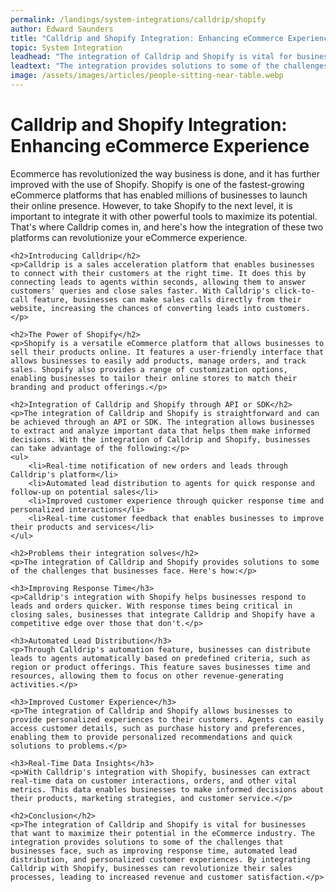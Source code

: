 ```yaml
---
permalink: /landings/system-integrations/calldrip/shopify
author: Edward Saunders
title: "Calldrip and Shopify Integration: Enhancing eCommerce Experience"
topic: System Integration
leadhead: "The integration of Calldrip and Shopify is vital for businesses that want to maximize their potential in the eCommerce industry"
leadtext: "The integration provides solutions to some of the challenges that businesses face, such as improving response time, automated lead distribution, and personalized customer experiences. By integrating Calldrip with Shopify, businesses can revolutionize their sales processes, leading to increased revenue and customer satisfaction."
image: /assets/images/articles/people-sitting-near-table.webp
---
```

<div class="arttext">	<h1>Calldrip and Shopify Integration: Enhancing eCommerce Experience</h1>
	<p>Ecommerce has revolutionized the way business is done, and it has further improved with the use of Shopify. Shopify is one of the fastest-growing eCommerce platforms that has enabled millions of businesses to launch their online presence. However, to take Shopify to the next level, it is important to integrate it with other powerful tools to maximize its potential. That's where Calldrip comes in, and here's how the integration of these two platforms can revolutionize your eCommerce experience.</p>

	<h2>Introducing Calldrip</h2>
	<p>Calldrip is a sales acceleration platform that enables businesses to connect with their customers at the right time. It does this by connecting leads to agents within seconds, allowing them to answer customers' queries and close sales faster. With Calldrip's click-to-call feature, businesses can make sales calls directly from their website, increasing the chances of converting leads into customers.</p>

	<h2>The Power of Shopify</h2>
	<p>Shopify is a versatile eCommerce platform that allows businesses to sell their products online. It features a user-friendly interface that allows businesses to easily add products, manage orders, and track sales. Shopify also provides a range of customization options, enabling businesses to tailor their online stores to match their branding and product offerings.</p>

	<h2>Integration of Calldrip and Shopify through API or SDK</h2>
	<p>The integration of Calldrip and Shopify is straightforward and can be achieved through an API or SDK. The integration allows businesses to extract and analyze important data that helps them make informed decisions. With the integration of Calldrip and Shopify, businesses can take advantage of the following:</p>
	<ul>
		<li>Real-time notification of new orders and leads through Calldrip's platform</li>
		<li>Automated lead distribution to agents for quick response and follow-up on potential sales</li>
		<li>Improved customer experience through quicker response time and personalized interactions</li>
		<li>Real-time customer feedback that enables businesses to improve their products and services</li>
	</ul>

	<h2>Problems their integration solves</h2>
	<p>The integration of Calldrip and Shopify provides solutions to some of the challenges that businesses face. Here's how:</p>

	<h3>Improving Response Time</h3>
	<p>Calldrip's integration with Shopify helps businesses respond to leads and orders quicker. With response times being critical in closing sales, businesses that integrate Calldrip and Shopify have a competitive edge over those that don't.</p>

	<h3>Automated Lead Distribution</h3>
	<p>Through Calldrip's automation feature, businesses can distribute leads to agents automatically based on predefined criteria, such as region or product offerings. This feature saves businesses time and resources, allowing them to focus on other revenue-generating activities.</p>

	<h3>Improved Customer Experience</h3>
	<p>The integration of Calldrip and Shopify allows businesses to provide personalized experiences to their customers. Agents can easily access customer details, such as purchase history and preferences, enabling them to provide personalized recommendations and quick solutions to problems.</p>

	<h3>Real-Time Data Insights</h3>
	<p>With Calldrip's integration with Shopify, businesses can extract real-time data on customer interactions, orders, and other vital metrics. This data enables businesses to make informed decisions about their products, marketing strategies, and customer service.</p>

	<h2>Conclusion</h2>
	<p>The integration of Calldrip and Shopify is vital for businesses that want to maximize their potential in the eCommerce industry. The integration provides solutions to some of the challenges that businesses face, such as improving response time, automated lead distribution, and personalized customer experiences. By integrating Calldrip with Shopify, businesses can revolutionize their sales processes, leading to increased revenue and customer satisfaction.</p>
</div>